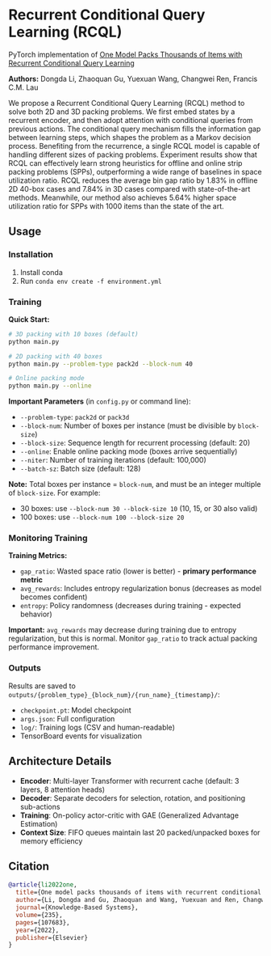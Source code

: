 # Recurrent Conditional Query Learning (RCQL)

PyTorch implementation of [One Model Packs Thousands of Items with Recurrent Conditional Query Learning](https://www.sciencedirect.com/science/article/pii/S095070512100945X)

**Authors:** Dongda Li, Zhaoquan Gu, Yuexuan Wang, Changwei Ren, Francis C.M. Lau

We propose a Recurrent Conditional Query Learning (RCQL) method to solve both 2D and 3D packing problems. We first embed states by a recurrent encoder, and then adopt attention with conditional queries from previous actions. The conditional query mechanism fills the information gap between learning steps, which shapes the problem as a Markov decision process. Benefiting from the recurrence, a single RCQL model is capable of handling different sizes of packing problems. Experiment results show that RCQL can effectively learn strong heuristics for offline and online strip packing problems (SPPs), outperforming a wide range of baselines in space utilization ratio. RCQL reduces the average bin gap ratio by 1.83% in offline 2D 40-box cases and 7.84% in 3D cases compared with state-of-the-art methods. Meanwhile, our method also achieves 5.64% higher space utilization ratio for SPPs with 1000 items than the state of the art.

## Usage

### Installation

1. Install conda
2. Run `conda env create -f environment.yml`

### Training

**Quick Start:**
```bash
# 3D packing with 10 boxes (default)
python main.py

# 2D packing with 40 boxes
python main.py --problem-type pack2d --block-num 40

# Online packing mode
python main.py --online
```

**Important Parameters** (in `config.py` or command line):
- `--problem-type`: `pack2d` or `pack3d`
- `--block-num`: Number of boxes per instance (must be divisible by `block-size`)
- `--block-size`: Sequence length for recurrent processing (default: 20)
- `--online`: Enable online packing mode (boxes arrive sequentially)
- `--niter`: Number of training iterations (default: 100,000)
- `--batch-sz`: Batch size (default: 128)

**Note:** Total boxes per instance = `block-num`, and must be an integer multiple of `block-size`. For example:
- 30 boxes: use `--block-num 30 --block-size 10` (10, 15, or 30 also valid)
- 100 boxes: use `--block-num 100 --block-size 20`

### Monitoring Training

**Training Metrics:**
- `gap_ratio`: Wasted space ratio (lower is better) - **primary performance metric**
- `avg_rewards`: Includes entropy regularization bonus (decreases as model becomes confident)
- `entropy`: Policy randomness (decreases during training - expected behavior)

**Important:** `avg_rewards` may decrease during training due to entropy regularization, but this is normal. Monitor `gap_ratio` to track actual packing performance improvement.

### Outputs

Results are saved to `outputs/{problem_type}_{block_num}/{run_name}_{timestamp}/`:
- `checkpoint.pt`: Model checkpoint
- `args.json`: Full configuration
- `log/`: Training logs (CSV and human-readable)
- TensorBoard events for visualization

## Architecture Details

- **Encoder**: Multi-layer Transformer with recurrent cache (default: 3 layers, 8 attention heads)
- **Decoder**: Separate decoders for selection, rotation, and positioning sub-actions
- **Training**: On-policy actor-critic with GAE (Generalized Advantage Estimation)
- **Context Size**: FIFO queues maintain last 20 packed/unpacked boxes for memory efficiency

## Citation

```bibtex
@article{li2022one,
  title={One model packs thousands of items with recurrent conditional query learning},
  author={Li, Dongda and Gu, Zhaoquan and Wang, Yuexuan and Ren, Changwei and Lau, Francis CM},
  journal={Knowledge-Based Systems},
  volume={235},
  pages={107683},
  year={2022},
  publisher={Elsevier}
}
```
